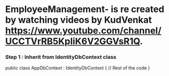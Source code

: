 # EmployeeManagement- is re created by watching videos by KudVenkat https://www.youtube.com/channel/UCCTVrRB5KpIiK6V2GGVsR1Q.
### Step 1 : Inherit from IdentityDbContext class

public class AppDbContext : IdentityDbContext
{
    // Rest of the code
}
